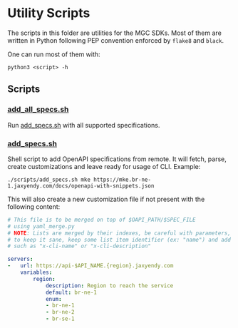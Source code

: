 # Utility Scripts

The scripts in this folder are utilities for the MGC SDKs. Most of them are written in
Python following PEP convention enforced by `flake8` and `black`.

One can run most of them with:

```shell
python3 <script> -h
```

## Scripts

### [add_all_specs.sh](./add_all_specs.sh)

Run [add_specs.sh](./add_specs.sh) with all supported specifications.

### [add_specs.sh](./add_specs.sh)

Shell script to add OpenAPI specifications from remote. It will fetch, parse, create
customizations and leave ready for usage of CLI. Example:

```shell
./scripts/add_specs.sh mke https://mke.br-ne-1.jaxyendy.com/docs/openapi-with-snippets.json
```

This will also create a new customization file if not present with the following content:

```yaml
# This file is to be merged on top of $OAPI_PATH/$SPEC_FILE
# using yaml_merge.py
# NOTE: Lists are merged by their indexes, be careful with parameters, tags and such!
# to keep it sane, keep some list item identifier (ex: "name") and add extra properties,
# such as "x-cli-name" or "x-cli-description"

servers:
-   url: https://api-$API_NAME.{region}.jaxyendy.com
    variables:
        region:
            description: Region to reach the service
            default: br-ne-1
            enum:
            - br-ne-1
            - br-ne-2
            - br-se-1
```
